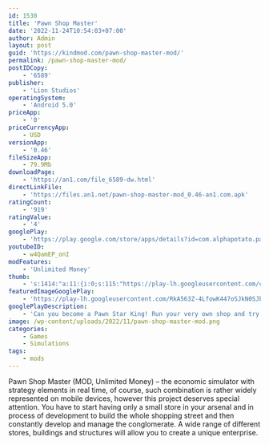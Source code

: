 ```yaml
---
id: 1530
title: 'Pawn Shop Master'
date: '2022-11-24T10:54:03+07:00'
author: Admin
layout: post
guid: 'https://kindmod.com/pawn-shop-master-mod/'
permalink: /pawn-shop-master-mod/
postIDCopy:
    - '6589'
publisher:
    - 'Lion Studios'
operatingSystem:
    - 'Android 5.0'
priceApp:
    - '0'
priceCurrencyApp:
    - USD
versionApp:
    - '0.46'
fileSizeApp:
    - 79.9Mb
downloadPage:
    - 'https://an1.com/file_6589-dw.html'
directLinkFile:
    - 'https://files.an1.net/pawn-shop-master-mod_0.46-an1.com.apk'
ratingCount:
    - '919'
ratingValue:
    - '4'
googlePlay:
    - 'https://play.google.com/store/apps/details?id=com.alphapotato.pawnshopmaster'
youtubeID:
    - w4QamEP_onI
modFeatures:
    - 'Unlimited Money'
thumb:
    - 's:1414:"a:11:{i:0;s:115:"https://play-lh.googleusercontent.com/cmVmX14rZWo9g-OEauNw1c01tnyZHj2cyVIatqhZdJ_2vfs4HAQxkSqrgUa_0I-WNtY=w526-h296";i:1;s:115:"https://play-lh.googleusercontent.com/Bi2TbgnIRdUrecxbEon40K4uaHdZzsyIHV-lUREpf8vkWel6RlMUyWHKKt6fm9tT3b0=w526-h296";i:2;s:114:"https://play-lh.googleusercontent.com/IcPQ3g4c1j9w3yiQ-_uEsPtMn1jNky4sAB7S3AttKK99hEbzvTX4cWL1yLra9k5y8g=w526-h296";i:3;s:116:"https://play-lh.googleusercontent.com/xf_CrFRI9MqPJti3IdlcvKq66eF0n8C0uMt1qwy515QKsHFj-2aeD0bzMDAyQMg863QI=w526-h296";i:4;s:114:"https://play-lh.googleusercontent.com/fyY-DDf7BWBH6D2bMBAZa2nxbWJRkqxtXue_V1eG28qs45rFD5sLTkNB3W23bmVzTA=w526-h296";i:5;s:114:"https://play-lh.googleusercontent.com/zjOkbV_VxAFsDjorFAJqpPW8homhuZI6PPVH77Hgvi99R1aoqzCF5dvmURXaAOP5zw=w526-h296";i:6;s:114:"https://play-lh.googleusercontent.com/SARNhhTdQz3uwCn2X_4xPKFuJ7fWzRMaBCpmrnd1CEwQCzPqM3Xy-uBJJN0leMcHmQ=w526-h296";i:7;s:115:"https://play-lh.googleusercontent.com/YQDZYpEwBcY5ubSLNsRGlYBNmU1OeDaN-jj-yKbQOyDABqQTvnWQ1GRb_yuDOTvA3s8=w526-h296";i:8;s:115:"https://play-lh.googleusercontent.com/DfERs7RQlFXS-dHLlcu8maZieUhaB-J7lZ81V6PF3R0qAQaWYGXxCwFfXgEvxEL6j2U=w526-h296";i:9;s:116:"https://play-lh.googleusercontent.com/5oFL-V9o9yAl3RjBdcKN-Ml_dT2sJaL5MbVvjbkp-DViCMA4K929-xXyFeGlNkSGUro9=w526-h296";i:10;s:115:"https://play-lh.googleusercontent.com/Qo_M26xsEH8pY8TLtUL2iEe8AYoz7lfZnEtNgQ59k6A7piWyX_VpbB5RHjWEtvr6uZM=w526-h296";}";'
featuredImageGooglePlay:
    - 'https://play-lh.googleusercontent.com/RkA563Z-4LfowK447oSJkN0SJbWlFi_-X7t2AhBs-4eVKkLQ-ZJmZ_lIrPBg0PQ3mts'
googlePlayDescription:
    - 'Can you become a Pawn Star King! Run your very own shop and try to spot hidden gems from customers. People are lining up to make a deal. Use your bargaining skills to get the price as low as possible before you buy it off of them. Be careful though because some items are fakes! Can you spot the differences before you make a purchasing mistake?Line your business with gold, antique guns, jewelry, art - whatever you can get your hands on to make a profit. Will you become the most famous Pawn Store in the city? In this game, only one person comes out a winner in these traders - and that person is you! Embrace that silver tongue of yours and convince people that they have to make this deal. They are desperate for the money and only you can provide what they are looking for. Let’s make a deal!.1.      Make the right choice!.'
image: /wp-content/uploads/2022/11/pawn-shop-master-mod.png
categories:
    - Games
    - Simulations
tags:
    - mods
---
```


Pawn Shop Master (MOD, Unlimited Money) – the economic simulator with strategy elements in real time, of course, such combination is rather widely represented on mobile devices, however this project deserves special attention. You have to start having only a small store in your arsenal and in process of development to build the whole shopping street and then constantly develop and manage the conglomerate. A wide range of different stores, buildings and structures will allow you to create a unique enterprise.